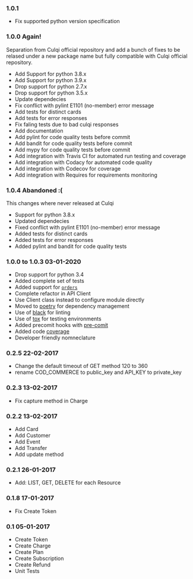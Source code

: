 ### 1.0.1

- Fix supported python version specification

### 1.0.0 Again!

Separation from Culqi official repository and add a bunch of fixes to be relased under a new package name but fully compatible with Culqi official repository.

- Add Support for python 3.8.x
- Add Support for python 3.9.x
- Drop support for python 2.7.x
- Drop support for python 3.5.x
- Update dependecies
- Fix conflict with pylint E1101 (no-member) error message
- Add tests for distinct cards
- Add tests for error responses
- Fix faling tests due to bad culqi responses
- Add documentation
- Add pylint for code quality tests before commit
- Add bandit for code quality tests before commit
- Add mypy for code quality tests before commit
- Add integration with Travis CI for automated run testing and coverage
- Add integration with Codacy for automated code quality
- Add integration with Codecov for coverage
- Add integration with Requires for requirements monitoring

### 1.0.4 Abandoned :(

This changes where never released at Culqi

- Support for python 3.8.x
- Updated dependecies
- Fixed conflict with pylint E1101 (no-member) error message
- Added tests for distinct cards
- Added tests for error responses
- Added pylint and bandit for code quality tests

### 1.0.0 to 1.0.3 03-01-2020

- Drop support for python 3.4
- Added complete set of tests
- Added support for [`orders`](https://www.culqi.com/api/#/ordenes)
- Complete refactor in API Client
- Use Client class instead to configure module directly
- Moved to [poetry](https://poetry.eustace.io) for dependency management
- Use of [black](https://black.readthedocs.io/en/stable/) for linting
- Use of [tox](https://tox.readthedocs.io/en/latest/) for testing environments
- Added precomit hooks with [pre-comit](https://pre-commit.com/)
- Added code [coverage](https://coverage.readthedocs.io/en/stable/)
- Developer friendly nomneclature

### 0.2.5 22-02-2017

- Change the default timeout of GET method 120 to 360
- rename COD_COMMERCE to public_key and API_KEY to private_key

### 0.2.3 13-02-2017

- Fix capture method in Charge

### 0.2.2 13-02-2017

- Add Card
- Add Customer
- Add Event
- Add Transfer
- Add update method

### 0.2.1 26-01-2017

- Add: LIST, GET, DELETE for each Resource

### 0.1.8 17-01-2017

- Fix Create Token

### 0.1 05-01-2017

- Create Token
- Create Charge
- Create Plan
- Create Subscription
- Create Refund
- Unit Tests
